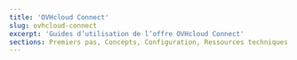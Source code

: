 ```yaml
---
title: 'OVHcloud Connect'
slug: ovhcloud-connect
excerpt: 'Guides d’utilisation de l’offre OVHcloud Connect'
sections: Premiers pas, Concepts, Configuration, Ressources techniques
---
```


